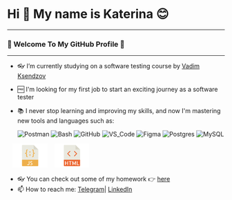 # Hi 👋 My name is Katerina 😊 
<hr/>

### 🎇 Welcome To My GitHub Profile 🎇</h3> 

<hr/>


- 👓 I’m currently studying on a software testing course by [Vadim Ksendzov](https://ksendzov.com)
- 🆓 I'm looking for my first job to start an exciting journey as a software tester
- 📚 I never stop learning and improving my skills, and now I'm mastering new tools and languages such as:

   ![Postman](https://img.shields.io/static/v1?style=for-the-badge&logo=postman&message=Postman&label=&color=F05032&labelColor=000000)
![Bash](https://img.shields.io/static/v1?style=for-the-badge&logo=gnu-bash&message=Bash&label=&color=4EAA25&labelColor=000000)
![GitHub](https://img.shields.io/static/v1?style=for-the-badge&logo=github&message=GitHub&label=&color=8b32b8&labelColor=000000)
![VS_Code](https://img.shields.io/static/v1?style=for-the-badge&logo=visual-studio-code&message=VS%20Code&label=&color=007ACC&labelColor=000000)
![Figma](https://img.shields.io/badge/figma-%23F24E1E.svg?style=for-the-badge&logo=figma&logoColor=white)
![Postgres](https://img.shields.io/badge/postgres-%23316192.svg?style=for-the-badge&logo=postgresql&logoColor=white)
![MySQL](https://img.shields.io/static/v1?style=for-the-badge&logo=mysql&message=MySQL&label=&color=2200ff&labelColor=000000)


<div>
    <td><img width="80px" src="https://github.com/Katy-Ko/Katy-Ko/blob/main/main/java-png.png" hspace="13" alt="JS" /></td>
    <img width="80px" src="https://github.com/Katy-Ko/Katy-Ko/blob/main/main/html.png" alt="HTML" />
    
</div>




- 👓 You can check out some of my homework 👉 [here](https://github.com/Katy-Ko/Hard_skills)
- 📫 How to reach me: [Telegram](https://t.me/tookie_clothespin)| [LinkedIn](https://www.linkedin.com/in/katerina-kozlova77/)

